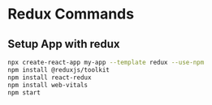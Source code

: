 # Redux Commands

## Setup App with redux

```bash
npx create-react-app my-app --template redux --use-npm
npm install @reduxjs/toolkit
npm install react-redux
npm install web-vitals
npm start
```

